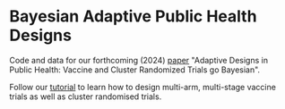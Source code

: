 # Bayesian Adaptive Public Health Designs
Code and data for our forthcoming (2024) [paper](https://drive.google.com/file/d/1IlBQh_7sS6jEb30PFWRvPvIQFJVUpkI2/view?usp=drive_link) "Adaptive Designs in Public Health: Vaccine and Cluster Randomized Trials go Bayesian".

Follow our [tutorial](https://oharari.github.io/Bayesian-Adaptive-Public-Health-Designs/) to learn how to design multi-arm, multi-stage vaccine trials as well as cluster randomised trials.
